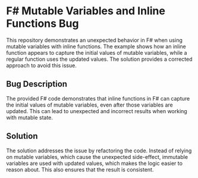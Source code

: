 # F# Mutable Variables and Inline Functions Bug

This repository demonstrates an unexpected behavior in F# when using mutable variables with inline functions. The example shows how an inline function appears to capture the initial values of mutable variables, while a regular function uses the updated values.  The solution provides a corrected approach to avoid this issue.

## Bug Description

The provided F# code demonstrates that inline functions in F# can capture the initial values of mutable variables, even after those variables are updated. This can lead to unexpected and incorrect results when working with mutable state.

## Solution

The solution addresses the issue by refactoring the code. Instead of relying on mutable variables, which cause the unexpected side-effect, immutable variables are used with updated values, which makes the logic easier to reason about.  This also ensures that the result is consistent.